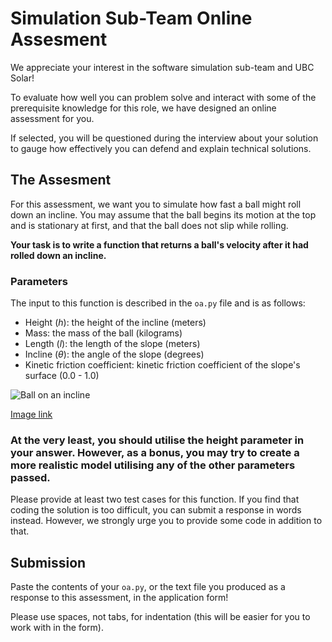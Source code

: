 # Simulation Sub-Team Online Assesment

We appreciate your interest in the software simulation sub-team and UBC Solar!

To evaluate how well you can problem solve and interact with some of the prerequisite knowledge for this role, we have designed an online assessment for you.

If selected, you will be questioned during the interview about your solution to gauge how effectively you can defend and explain technical solutions.

## The Assesment
For this assessment, we want you to simulate how fast a ball might roll down an incline. You may assume that the ball begins its motion at the top and is stationary at first, and that the ball does not slip while rolling.

**Your task is to write a function that returns a ball's velocity after it had rolled down an incline.**

### Parameters

The input to this function is described in the `oa.py` file and is as follows:
- Height (_h_): the height of the incline (meters)
- Mass: the mass of the ball (kilograms)
- Length (_l_): the length of the slope (meters)
- Incline (_θ_): the angle of the slope (degrees)
- Kinetic friction coefficient: kinetic friction coefficient of the slope's surface (0.0 - 1.0)

![Ball on an incline](https://haygot.s3.amazonaws.com/questions/989666_bf94b67187c945ebbd8f5eda08768684.png)

[Image link](https://haygot.s3.amazonaws.com/questions/989666_bf94b67187c945ebbd8f5eda08768684.png)


### At the very least, you should utilise the height parameter in your answer. However, as a bonus, you may try to create a more realistic model utilising any of the other parameters passed.

Please provide at least two test cases for this function.
If you find that coding the solution is too difficult, you can submit a response in words instead. However, we strongly urge you to provide some code in addition to that.

## Submission

Paste the contents of your `oa.py`, or the text file you produced as a response to this assessment, in the application form!

Please use spaces, not tabs, for indentation (this will be easier for you to work with in the form).
